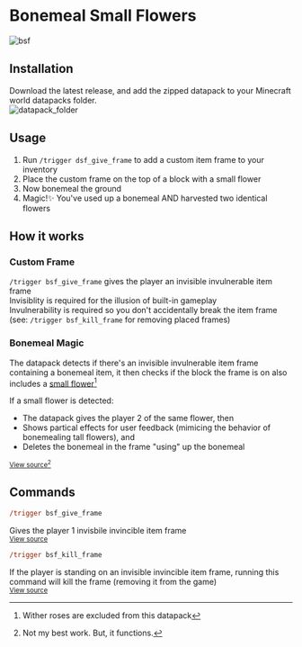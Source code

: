 # Bonemeal Small Flowers
![bsf](https://user-images.githubusercontent.com/3401715/170926096-54f5ffe2-5fba-4148-847a-9bd75c4ee802.gif)

## Installation
Download the latest release, and add the zipped datapack to your Minecraft world datapacks folder.  
![datapack_folder](https://user-images.githubusercontent.com/3401715/170929817-7689b5e9-3f60-41b5-83df-91bad65243ad.png)

## Usage
1. Run `/trigger dsf_give_frame` to add a custom item frame to your inventory
1. Place the custom frame on the top of a block with a small flower
1. Now bonemeal the ground
1. Magic!✨ You've used up a bonemeal AND harvested two identical flowers

## How it works
### Custom Frame
`/trigger bsf_give_frame` gives the player an invisible invulnerable item frame  
Invisiblity is required for the illusion of built-in gameplay  
Invulnerability is required so you don't accidentally break the item frame (see: `/trigger bsf_kill_frame` for removing placed frames)  

### Bonemeal Magic
The datapack detects if there's an invisible invulnerable item frame containing a bonemeal item, it then checks if the block the frame is on also includes a [small flower](https://minecraft.fandom.com/wiki/Tag#blocks_small_flowers)[^1]  

If a small flower is detected:
- The datapack gives the player 2 of the same flower, then
- Shows partical effects for user feedback (mimicing the behavior of bonemealing tall flowers), and
- Deletes the bonemeal in the frame "using" up the bonemeal

<sub>[View source](/data/bonemeal_small_flowers/functions/on_bonemeal.mcfunction)[^2]</sub>


## Commands

```PostScript
/trigger bsf_give_frame
```
Gives the player 1 invisbile invincible item frame  
<sub>[View source](/data/bonemeal_small_flowers/functions/triggers/give_frame.mcfunction)</sub>

```PostScript
/trigger bsf_kill_frame
```
If the player is standing on an invisible invincible item frame, running this command will kill the frame (removing it from the game)  
<sub>[View source](/data/bonemeal_small_flowers/functions/triggers/kill_frame.mcfunction)</sub>


[^1]: Wither roses are excluded from this datapack
[^2]: Not my best work. But, it functions.
